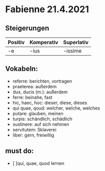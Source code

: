 # Fabienne 21.4.2021

## Steigerungen

Positiv | Komperativ | Superlativ
-----|-----|-----
-e  | -ius | -issime

## Vokabeln:

- referre: berichten, vortragen
- praeterea: außerdem
- dux, ducis (m.): außerdem
- ferre: beinahe, fast
- hic, haec, hoc: dieser, diese, dieses
- qui quae, qoud: welcher, welche, welches
- putare: glauben, meinen
- turpis: schändlich, schädlich
- sustinere: auf sich nehmen
- servitutem: Sklaverei
- liber: gern, freiwillig

## must do:

- [ ]qui, quae, quod lernen
